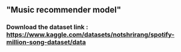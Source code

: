 ## "Music recommender model"
### Download the dataset link : https://www.kaggle.com/datasets/notshrirang/spotify-million-song-dataset/data